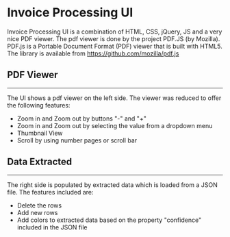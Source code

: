 # Invoice Processing UI #

Invoice Processing UI is a combination of HTML, CSS, jQuery, JS and a very nice PDF viewer.
The pdf viewer is done by the project PDF.JS (by Mozilla). 
PDF.js is a Portable Document Format (PDF) viewer that is built with HTML5. 
The library is available from https://github.com/mozilla/pdf.js


## PDF Viewer ##
--------------

The UI shows a pdf viewer on the left side. The viewer was reduced to offer the following features:

* Zoom in and Zoom out by buttons "-" and "+"
* Zoom in and Zoom out by selecting the value from a dropdown menu
* Thumbnail View
* Scroll by using number pages or scroll bar

## Data Extracted ##
--------------

The right side is populated by extracted data which is loaded from a JSON file. The features included are:

* Delete the rows
* Add new rows
* Add colors to extracted data based on the property "confidence" included in the JSON file
